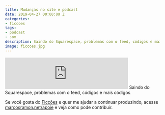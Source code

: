 ```yaml
---
title: Mudanças no site e podcast
date: 2019-04-27 00:00:00 Z
categories:
- ficcoes
tags:
- podcast
- som
description: Saindo do Squarespace, problemas com o feed, códigos e mais códigos.
image: ficcoes.jpg
---
```


<iframe src="https://anchor.fm/podcastficcoes/embed/episodes/Mudanas-no-site-e-podcast-e3s5jv" height="102px" width="400px" frameborder="0" scrolling="no"></iframe>
Saindo do Squarespace, problemas com o feed, códigos e mais códigos.

Se você gosta do [Ficções](https://marcosramon.net/ficcoes/) e quer me ajudar a continuar produzindo, acesse [marcosramon.net/apoie](https://marcosramon.net/apoie/) e veja como pode contribuir. 
